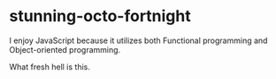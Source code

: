 # stunning-octo-fortnight

I enjoy JavaScript because it utilizes both Functional programming and Object-oriented programming.

What fresh hell is this.